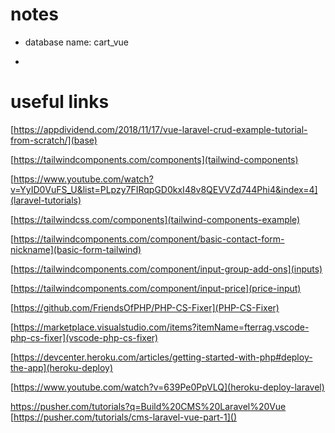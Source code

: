 <!-- @format -->

# notes

-   database name: cart_vue

-

# useful links

[https://appdividend.com/2018/11/17/vue-laravel-crud-example-tutorial-from-scratch/](base)

[https://tailwindcomponents.com/components](tailwind-components)

[https://www.youtube.com/watch?v=YyID0VuFS_U&list=PLpzy7FIRqpGD0kxI48v8QEVVZd744Phi4&index=4](laravel-tutorials)

[https://tailwindcss.com/components](tailwind-components-example)

[https://tailwindcomponents.com/component/basic-contact-form-nickname](basic-form-tailwind)

[https://tailwindcomponents.com/component/input-group-add-ons](inputs)

[https://tailwindcomponents.com/component/input-price](price-input)

[https://github.com/FriendsOfPHP/PHP-CS-Fixer](PHP-CS-Fixer)

[https://marketplace.visualstudio.com/items?itemName=fterrag.vscode-php-cs-fixer](vscode-php-cs-fixer)

[https://devcenter.heroku.com/articles/getting-started-with-php#deploy-the-app](heroku-deploy)

[https://www.youtube.com/watch?v=639Pe0PpVLQ](heroku-deploy-laravel)

https://pusher.com/tutorials?q=Build%20CMS%20Laravel%20Vue
[https://pusher.com/tutorials/cms-laravel-vue-part-1]()
